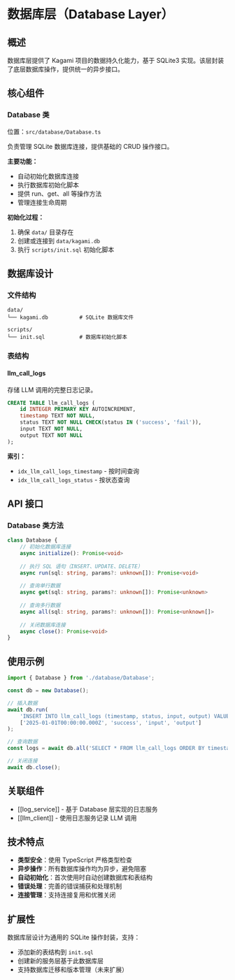 # 数据库层（Database Layer）

## 概述

数据库层提供了 Kagami 项目的数据持久化能力，基于 SQLite3 实现。该层封装了底层数据库操作，提供统一的异步接口。

## 核心组件

### Database 类
位置：`src/database/Database.ts`

负责管理 SQLite 数据库连接，提供基础的 CRUD 操作接口。

**主要功能：**
- 自动初始化数据库连接
- 执行数据库初始化脚本
- 提供 run、get、all 等操作方法
- 管理连接生命周期

**初始化过程：**
1. 确保 `data/` 目录存在
2. 创建或连接到 `data/kagami.db`
3. 执行 `scripts/init.sql` 初始化脚本

## 数据库设计

### 文件结构
```
data/
└── kagami.db          # SQLite 数据库文件

scripts/
└── init.sql           # 数据库初始化脚本
```

### 表结构

#### llm_call_logs
存储 LLM 调用的完整日志记录。

```sql
CREATE TABLE llm_call_logs (
    id INTEGER PRIMARY KEY AUTOINCREMENT,
    timestamp TEXT NOT NULL,
    status TEXT NOT NULL CHECK(status IN ('success', 'fail')),
    input TEXT NOT NULL,
    output TEXT NOT NULL
);
```

**索引：**
- `idx_llm_call_logs_timestamp` - 按时间查询
- `idx_llm_call_logs_status` - 按状态查询

## API 接口

### Database 类方法

```typescript
class Database {
    // 初始化数据库连接
    async initialize(): Promise<void>
    
    // 执行 SQL 语句（INSERT、UPDATE、DELETE）
    async run(sql: string, params?: unknown[]): Promise<void>
    
    // 查询单行数据
    async get(sql: string, params?: unknown[]): Promise<unknown>
    
    // 查询多行数据
    async all(sql: string, params?: unknown[]): Promise<unknown[]>
    
    // 关闭数据库连接
    async close(): Promise<void>
}
```

## 使用示例

```typescript
import { Database } from './database/Database';

const db = new Database();

// 插入数据
await db.run(
    'INSERT INTO llm_call_logs (timestamp, status, input, output) VALUES (?, ?, ?, ?)',
    ['2025-01-01T00:00:00.000Z', 'success', 'input', 'output']
);

// 查询数据
const logs = await db.all('SELECT * FROM llm_call_logs ORDER BY timestamp DESC');

// 关闭连接
await db.close();
```

## 关联组件

- [[log_service]] - 基于 Database 层实现的日志服务
- [[llm_client]] - 使用日志服务记录 LLM 调用

## 技术特点

- **类型安全**：使用 TypeScript 严格类型检查
- **异步操作**：所有数据库操作均为异步，避免阻塞
- **自动初始化**：首次使用时自动创建数据库和表结构
- **错误处理**：完善的错误捕获和处理机制
- **连接管理**：支持连接复用和优雅关闭

## 扩展性

数据库层设计为通用的 SQLite 操作封装，支持：
- 添加新的表结构到 `init.sql`
- 创建新的服务层基于此数据库层
- 支持数据库迁移和版本管理（未来扩展）
